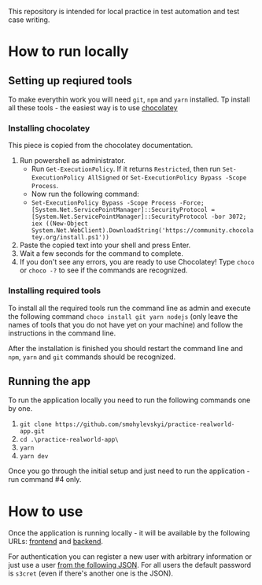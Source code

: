 
This repository is intended for local practice in test automation and test case writing.

# How to run locally
## Setting up reqiured tools
To make everythin work you will need ```git```, ```npm``` and ```yarn``` installed.
Tp install all these tools - the easiest way is to use [chocolatey](https://chocolatey.org/install)

### Installing chocolatey
This piece is copied from the chocolatey documentation.
1. Run powershell as administrator.
    * Run ```Get-ExecutionPolicy```. If it returns ```Restricted```, then run ```Set-ExecutionPolicy AllSigned``` or ```Set-ExecutionPolicy Bypass -Scope Process```.
    * Now run the following command:
    * ```Set-ExecutionPolicy Bypass -Scope Process -Force; [System.Net.ServicePointManager]::SecurityProtocol = [System.Net.ServicePointManager]::SecurityProtocol -bor 3072; iex ((New-Object System.Net.WebClient).DownloadString('https://community.chocolatey.org/install.ps1'))```
2. Paste the copied text into your shell and press Enter.
3. Wait a few seconds for the command to complete.
4. If you don't see any errors, you are ready to use Chocolatey! Type ```choco``` or ```choco -?``` to see if the commands are recognized.

### Installing required tools
To install all the required tools run the command line as admin and execute the following command
```choco install git yarn nodejs``` (only leave the names of tools that you do not have yet on your machine)
and follow the instructions in the command line. 

After the installation is finished you should restart the command line and ```npm```, ```yarn``` and ```git``` commands should be recognized.

## Running the app
To run the application locally you need to run the following commands one by one. 

1. ```git clone https://github.com/smohylevskyi/practice-realworld-app.git``` 
2.  ```cd .\practice-realworld-app\```
3.  ```yarn```
4.  ```yarn dev```

Once you go through the initial setup and just need to run the application - run command #4 only.

# How to use
Once the application is running locally - it will be available by the following URLs:
[frontend](http://localhost:3000/) and [backend](http://localhost:3001/).

For authentication you can register a new user with arbitrary information or just use a user [from the following JSON](https://github.com/smohylevskyi/practice-realworld-app/blob/develop/data/database.json). 
For all users the default password is ```s3cret``` (even if there's another one is the JSON). 
